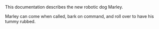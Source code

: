 This documentation describes the new robotic dog Marley.

Marley can come when called, bark on command, and roll over to have his tummy rubbed.